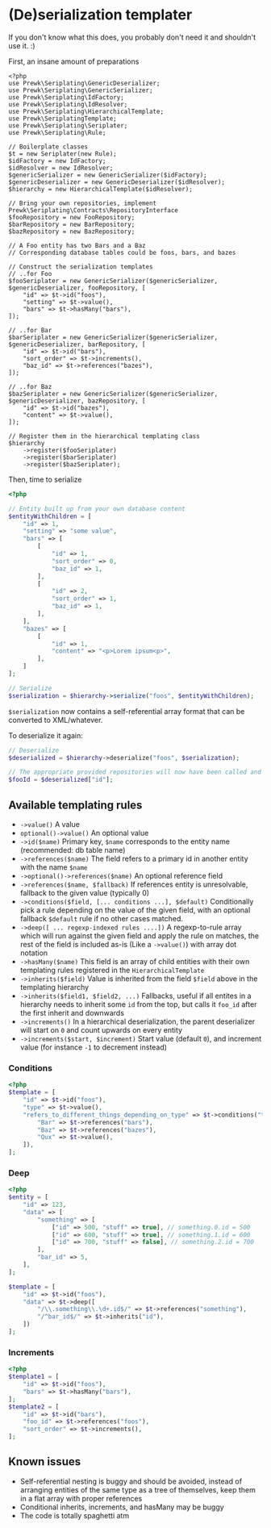 (De)serialization templater
====================

If you don't know what this does, you probably don't need it and shouldn't use it. :)

First, an insane amount of preparations

````
<?php
use Prewk\Seriplating\GenericDeserializer;
use Prewk\Seriplating\GenericSerializer;
use Prewk\Seriplating\IdFactory;
use Prewk\Seriplating\IdResolver;
use Prewk\Seriplating\HierarchicalTemplate;
use Prewk\SeriplatingTemplate;
use Prewk\Seriplating\Seriplater;
use Prewk\Seriplating\Rule;

// Boilerplate classes
$t = new Seriplater(new Rule);
$idFactory = new IdFactory;
$idResolver = new IdResolver;
$genericSerializer = new GenericSerializer($idFactory);
$genericDeserializer = new GenericDeserializer($idResolver);
$hierarchy = new HierarchicalTemplate($idResolver);

// Bring your own repositories, implement Prewk\Seriplating\Contracts\RepositoryInterface
$fooRepository = new FooRepository;
$barRepository = new BarRepository;
$bazRepository = new BazRepository;

// A Foo entity has two Bars and a Baz
// Corresponding database tables could be foos, bars, and bazes

// Construct the serialization templates
// ..for Foo
$fooSeriplater = new GenericSerializer($genericSerializer, $genericDeserializer, fooRepository, [
    "id" => $t->id("foos"),
    "setting" => $t->value(),
    "bars" => $t->hasMany("bars"),
]);

// ..for Bar
$barSeriplater = new GenericSerializer($genericSerializer, $genericDeserializer, barRepository, [
    "id" => $t->id("bars"),
    "sort_order" => $t->increments(),
    "baz_id" => $t->references("bazes"),
]);

// ..for Baz
$bazSeriplater = new GenericSerializer($genericSerializer, $genericDeserializer, bazRepository, [
    "id" => $t->id("bazes"),
    "content" => $t->value(),
]);

// Register them in the hierarchical templating class
$hierarchy
    ->register($fooSeriplater)
    ->register($barSeriplater)
    ->register($bazSeriplater);
````

Then, time to serialize

````php
<?php

// Entity built up from your own database content
$entityWithChildren = [
    "id" => 1,
    "setting" => "some value",
    "bars" => [
        [
            "id" => 1,
            "sort_order" => 0,
            "baz_id" => 1,
        ],
        [
            "id" => 2,
            "sort_order" => 1,
            "baz_id" => 1,
        ],
    ],
    "bazes" => [
        [
            "id" => 1,
            "content" => "<p>Lorem ipsum<p>",
        ],
    ]
];

// Serialize
$serialization = $hierarchy->serialize("foos", $entityWithChildren);
````

`$serialization` now contains a self-referential array format that can be converted to XML/whatever.

To deserialize it again:

````php
// Deserialize
$deserialized = $hierarchy->deserialize("foos", $serialization);

// The appropriate provided repositories will now have been called and entities will be created in the db
$fooId = $deserialized["id"];
````

## Available templating rules

* `->value()` A value
* `optional()->value()` An optional value
* `->id($name)` Primary key, `$name` corresponds to the entity name (recommended: db table name)
* `->references($name)` The field refers to a primary id in another entity with the name `$name`
* `->optional()->references($name)` An optional reference field
* `->references($name, $fallback)` If references entity is unresolvable, fallback to the given value (typically 0)
* `->conditions($field, [... conditions ...], $default)` Conditionally pick a rule depending on the value of the given field, with an optional fallback `$default` rule if no other cases matched.
* `->deep([ ... regexp-indexed rules ....])` A regexp-to-rule array which will run against the given field and apply the rule on matches, the rest of the field is included as-is (Like a `->value()`) with array dot notation
* `->hasMany($name)` This field is an array of child entities with their own templating rules registered in the `HierarchicalTemplate`
* `->inherits($field)` Value is inherited from the field `$field` above in the templating hierarchy
* `->inherits($field1, $field2, ...)` Fallbacks, useful if all entites in a hierarchy needs to inherit some `id` from the top, but calls it `foo_id` after the first inherit and downwards
* `->increments()` In a hierarchical deserialization, the parent deserializer will start on `0` and count upwards on every entity
* `->increments($start, $increment)` Start value (default `0`), and increment value (for instance `-1` to decrement instead)

### Conditions

````php
<?php
$template = [
    "id" => $t->id("foos"),
    "type" => $t->value(),
    "refers_to_different_things_depending_on_type" => $t->conditions("type", [
        "Bar" => $t->references("bars"),
        "Baz" => $t->references("bazes"),
        "Qux" => $t->value(),
    ]),
];
````

### Deep

````php
<?php
$entity = [
    "id" => 123,
    "data" => [
        "something" => [
            ["id" => 500, "stuff" => true], // something.0.id = 500
            ["id" => 600, "stuff" => true], // something.1.id = 600
            ["id" => 700, "stuff" => false], // something.2.id = 700
        ],
        "bar_id" => 5,
    ],
];

$template = [
    "id" => $t->id("foos"),
    "data" => $t->deep([
        "/\\.something\\.\d+.id$/" => $t->references("something"),
        "/^bar_id$/" => $t->inherits("id"),
    ])
];
````

### Increments
````php
<?php
$template1 = [
    "id" => $t->id("foos"),
    "bars" => $t->hasMany("bars"),
];
$template2 = [
    "id" => $t->id("bars"),
    "foo_id" => $t->references("foos"),
    "sort_order" => $t->increments(),
];
````

## Known issues

* Self-referential nesting is buggy and should be avoided, instead of arranging entities of the same type as a tree of themselves, keep them in a flat array with proper references
* Conditional inherits, increments, and hasMany may be buggy
* The code is totally spaghetti atm